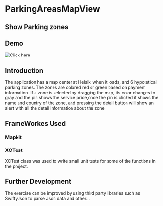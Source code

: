 # ParkingAreasMapView

## Show Parking zones

## Demo
![Click here](https://media.giphy.com/media/3ohzdGqeqnAu7goxQ4/giphy.gif)

## Introduction
The application has a map center at Helsiki when it loads, and 6 hypotetical parking zones. The zones are colored red or green based
on payment information. If a zone is selected by dragging the map, its color changes to gray and the pin shows the service price,once the
pin is clicked it shows the name and country of the zone, and pressing the detail button will show an alert with all the detail information about the zone


## FrameWorkes Used

### Mapkit

 
### XCTest

XCTest class was used to write small unit tests for some of the functions in the project.

## Further Development

The exercise can be improved by using third party libraries such as SwiftyJson to parse Json data and other...
